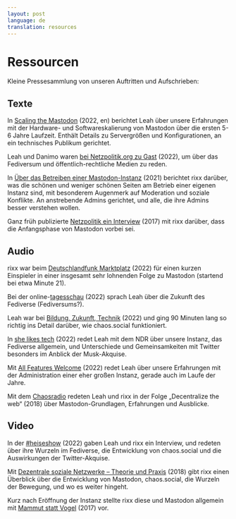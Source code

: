 ```yaml
---
layout: post
language: de
translation: resources
---
```

# Ressourcen

Kleine Pressesammlung von unseren Auftritten und Aufschrieben:

## Texte

In [Scaling the Mastodon](https://leah.is/posts/scaling-the-mastodon/) (2022, en) berichtet Leah über unsere Erfahrungen
mit der Hardware- und Softwareskalierung von Mastodon über die ersten 5-6 Jahre Laufzeit. Enthält Details zu
Servergrößen und Konfigurationen, an ein technisches Publikum gerichtet.

Leah und Danimo waren [bei Netzpolitik.org zu
Gast](https://netzpolitik.org/2022/neues-aus-dem-fernsehrat-86-stimmen-aus-dem-fediverse/) (2022), um über das
Fediversum und öffentlich-rechtliche Medien zu reden.

In [Über das Betreiben einer Mastodon-Instanz](https://rixx.de/de/blog/on-running-a-mastodon-instance/) (2021) berichtet
rixx darüber, was die schönen und weniger schönen Seiten am Betrieb einer eigenen Instanz sind, mit besonderem Augenmerk
auf Moderation und soziale Konflikte. An anstrebende Admins gerichtet, und alle, die ihre Admins besser verstehen
wollen.

Ganz früh publizierte [Netzpolitik ein
Interview](https://netzpolitik.org/2017/interview-die-anfangsphase-des-alternativen-sozialen-netzwerks-mastodon-ist-vorueber/)
(2017) mit rixx darüber, dass die Anfangsphase von Mastodon vorbei sei.

## Audio

rixx war beim [Deutschlandfunk
Marktplatz](https://www.deutschlandfunk.de/marktplatz-29-12-2022-alternativen-zu-twitter-tiktok-facebook-und-co-dlf-b9ae9ddc-100.html)
(2022) für einen kurzen Einspieler in einer insgesamt sehr lohnenden Folge zu Mastodon (startend bei etwa Minute 21).

Bei der online-[tagesschau](https://www.youtube.com/watch?v=Vn3trbEbQ8Y&t=180s) (2022) sprach Leah über die Zukunft des
Fediverse (Fediversums?).

Leah war bei [Bildung, Zukunft,
Technik](https://bildung-zukunft-technik.de/2022/12/16/bzt098-moderation-einer-mastodon-instanz/) (2022) und ging 90
Minuten lang so richtig ins Detail darüber, wie chaos.social funktioniert.

In [she likes
tech](https://www.ardaudiothek.de/episode/she-likes-tech-der-podcast-ueber-technologie/troeoet-statt-tweet-mit-leah-oswald/ndr/12114311/)
(2022) redet Leah mit dem NDR über unsere Instanz, das Fediverse allgemein, und Unterschiede und Gemeinsamkeiten mit
Twitter besonders im Anblick der Musk-Akquise.

Mit [All Features Welcome](https://features-welcome.de/?podcast=all-features-welcome-009-mastodon) (2022) redet Leah
über unsere Erfahrungen mit der Administration einer eher großen Instanz, gerade auch im Laufe der Jahre.

Mit dem [Chaosradio](https://chaosradio.de/cr249-decentralizetheweb) redeten Leah und rixx in der Folge „Decentralize
the web“ (2018) über Mastodon-Grundlagen, Erfahrungen und Ausblicke.

## Video

In der [#heiseshow](https://www.youtube.com/watch?v=GfxFqJCTwuo) (2022) gaben Leah und rixx ein Interview, und redeten
über ihre Wurzeln im Fediverse, die Entwicklung von chaos.social und die Auswirkungen der Twitter-Akquise.

Mit [Dezentrale soziale Netzwerke – Theorie und
Praxis](https://media.ccc.de/v/gpn18-175-dezentrale-soziale-netzwerke-theorie-und-praxis) (2018) gibt rixx einen
Überblick über die Entwicklung von Mastodon, chaos.social, die Wurzeln der Bewegung, und wo es weiter hingeht.

Kurz nach Eröffnung der Instanz stellte rixx diese und Mastodon allgemein mit [Mammut statt
Vogel](https://media.ccc.de/v/gpn17-8575-mammut_statt_vogel) (2017) vor.
